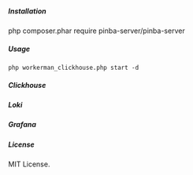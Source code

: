 ##### Installation

php composer.phar require pinba-server/pinba-server

##### Usage

`php workerman_clickhouse.php start -d`

##### Clickhouse

##### Loki

##### Grafana

##### License
MIT License.
